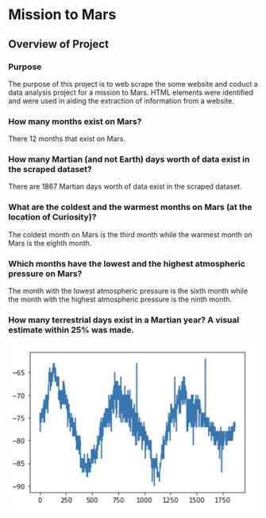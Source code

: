 # Mission to Mars

## Overview of Project

### Purpose
The purpose of this project is to web scrape the some website and coduct a data analysis project for a mission to Mars. HTML elements were identified and were used in aiding the extraction of information from a website.


### How many months exist on Mars?
There 12 months that exist on Mars.

### How many Martian (and not Earth) days worth of data exist in the scraped dataset?
There are 1867 Martian days worth of data exist in the scraped dataset.

### What are the coldest and the warmest months on Mars (at the location of Curiosity)? 
The coldest month on Mars is the third month while the warmest month on Mars is the eighth month.

### Which months have the lowest and the highest atmospheric pressure on Mars? 
The month with the lowest atmospheric pressure is the sixth month while the month with the highest atmospheric pressure is the ninth month.

### How many terrestrial days exist in a Martian year? A visual estimate within 25% was made. 

![terrestrial_days](/Resources/terrestrial_days.png)
